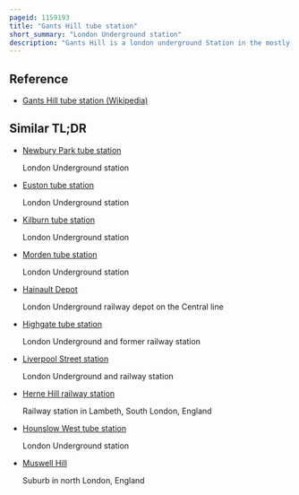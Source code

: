 ```yaml
---
pageid: 1159193
title: "Gants Hill tube station"
short_summary: "London Underground station"
description: "Gants Hill is a london underground Station in the mostly residential Gants hill District of Ilford in east London. It is served by the central Line and is between Redbridge and Newbury Park Trains on the Hainault Loop. It is in the Travelcard Zone 4. It is the Easternmost Station below Ground on the London underground Network and the Busiest on the Hainault Loop."
---
```


## Reference

- [Gants Hill tube station (Wikipedia)](https://en.wikipedia.org/?curid=1159193)

## Similar TL;DR

- [Newbury Park tube station](/tldr/en/newbury-park-tube-station)

  London Underground station

- [Euston tube station](/tldr/en/euston-tube-station)

  London Underground station

- [Kilburn tube station](/tldr/en/kilburn-tube-station)

  London Underground station

- [Morden tube station](/tldr/en/morden-tube-station)

  London Underground station

- [Hainault Depot](/tldr/en/hainault-depot)

  London Underground railway depot on the Central line

- [Highgate tube station](/tldr/en/highgate-tube-station)

  London Underground and former railway station

- [Liverpool Street station](/tldr/en/liverpool-street-station)

  London Underground and railway station

- [Herne Hill railway station](/tldr/en/herne-hill-railway-station)

  Railway station in Lambeth, South London, England

- [Hounslow West tube station](/tldr/en/hounslow-west-tube-station)

  London Underground station

- [Muswell Hill](/tldr/en/muswell-hill)

  Suburb in north London, England
